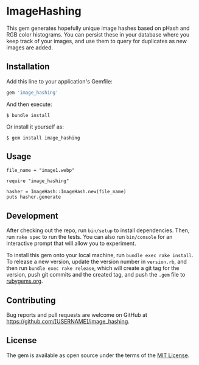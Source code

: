 # ImageHashing

This gem generates hopefully unique image hashes based on pHash and RGB color histograms. You can persist these in your database where you keep track of your images, and use them to query for duplicates as new images are added.

## Installation

Add this line to your application's Gemfile:

```ruby
gem 'image_hashing'
```

And then execute:

    $ bundle install

Or install it yourself as:

    $ gem install image_hashing

## Usage

```
file_name = "image1.webp"

require "image_hashing"

hasher = ImageHash::ImageHash.new(file_name)
puts hasher.generate
```

## Development

After checking out the repo, run `bin/setup` to install dependencies. Then, run `rake spec` to run the tests. You can also run `bin/console` for an interactive prompt that will allow you to experiment.

To install this gem onto your local machine, run `bundle exec rake install`. To release a new version, update the version number in `version.rb`, and then run `bundle exec rake release`, which will create a git tag for the version, push git commits and the created tag, and push the `.gem` file to [rubygems.org](https://rubygems.org).

## Contributing

Bug reports and pull requests are welcome on GitHub at https://github.com/[USERNAME]/image_hashing.

## License

The gem is available as open source under the terms of the [MIT License](https://opensource.org/licenses/MIT).
